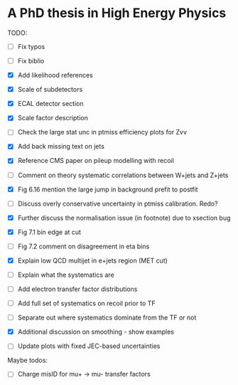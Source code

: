 # A PhD thesis in High Energy Physics

TODO:

- [ ] Fix typos
- [ ] Fix biblio
- [x] Add likelihood references
- [x] Scale of subdetectors
- [x] ECAL detector section
- [x] Scale factor description
- [ ] Check the large stat unc in ptmiss efficiency plots for Zvv
- [x] Add back missing text on jets
- [x] Reference CMS paper on pileup modelling with recoil
- [ ] Comment on theory systematic correlations between W+jets and Z+jets
- [x] Fig 6.16 mention the large jump in background prefit to postfit
- [ ] Discuss overly conservative uncertainty in ptmiss calibration. Redo?
- [x] Further discuss the normalisation issue (in footnote) due to xsection bug
- [x] Fig 7.1 bin edge at cut
- [ ] Fig 7.2 comment on disagreement in eta bins
- [x] Explain low QCD multijet in e+jets region (MET cut)
- [ ] Explain what the systematics are
- [ ] Add electron transfer factor distributions
- [ ] Add full set of systematics on recoil prior to TF
- [ ] Separate out where systematics dominate from the TF or not
- [x] Additional discussion on smoothing - show examples
- [ ] Update plots with fixed JEC-based uncertainties


Maybe todos:

- [ ] Charge misID for mu+ -> mu- transfer factors
